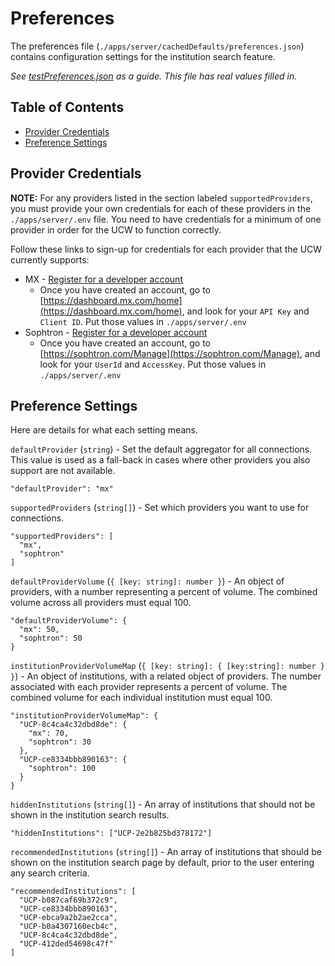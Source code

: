 # Preferences

The preferences file (`./apps/server/cachedDefaults/preferences.json`) contains configuration settings for the institution search feature.

_See [testPreferences.json](./apps/server/cachedDefaults/testData/testPreferences.json) as a guide. This file has real values filled in._

## Table of Contents

- [Provider Credentials](#provider-credentials)
- [Preference Settings](#preference-settings)

## Provider Credentials

__NOTE:__ For any providers listed in the section labeled `supportedProviders`, you must provide your own credentials for each of these providers in the `./apps/server/.env` file. You need to have credentials for a minimum of one provider in order for the UCW to function correctly.

Follow these links to sign-up for credentials for each provider that the UCW currently supports:

- MX - [Register for a developer account](https://dashboard.mx.com/sign_up)
  - Once you have created an account, go to [https://dashboard.mx.com/home](https://dashboard.mx.com/home), and look for your `API Key` and `Client ID`. Put those values in `./apps/server/.env`
- Sophtron - [Register for a developer account](https://sophtron.com/Account/Register)
  - Once you have created an account, go to [https://sophtron.com/Manage](https://sophtron.com/Manage), and look for your `UserId` and `AccessKey`. Put those values in `./apps/server/.env`

## Preference Settings

Here are details for what each setting means.

`defaultProvider` (`string`) - Set the default aggregator for all connections. This value is used as a fall-back in cases where other providers you also support are not available.

```
"defaultProvider": "mx"
```

`supportedProviders` (`string[]`) - Set which providers you want to use for connections.

```
"supportedProviders": [
  "mx",
  "sophtron"
]
```

`defaultProviderVolume` (`{ [key: string]: number }`) - An object of providers, with a number representing a percent of volume. The combined volume across all providers must equal 100.

```
"defaultProviderVolume": {
  "mx": 50,
  "sophtron": 50
}
```

`institutionProviderVolumeMap` (`{ [key: string]: { [key:string]: number } }`) - An object of institutions, with a related object of providers. The number associated with each provider represents a percent of volume. The combined volume for each individual institution must equal 100.

```
"institutionProviderVolumeMap": {
  "UCP-8c4ca4c32dbd8de": {
    "mx": 70,
    "sophtron": 30
  },
  "UCP-ce8334bbb890163": {
    "sophtron": 100
  }
}
```

`hiddenInstitutions` (`string[]`) - An array of institutions that should not be shown in the institution search results.

```
"hiddenInstitutions": ["UCP-2e2b825bd378172"]
```

`recommendedInstitutions` (`string[]`) - An array of institutions that should be shown on the institution search page by default, prior to the user entering any search criteria.

```
"recommendedInstitutions": [
  "UCP-b087caf69b372c9",
  "UCP-ce8334bbb890163",
  "UCP-ebca9a2b2ae2cca",
  "UCP-b0a4307160ecb4c",
  "UCP-8c4ca4c32dbd8de",
  "UCP-412ded54698c47f"
]
```
